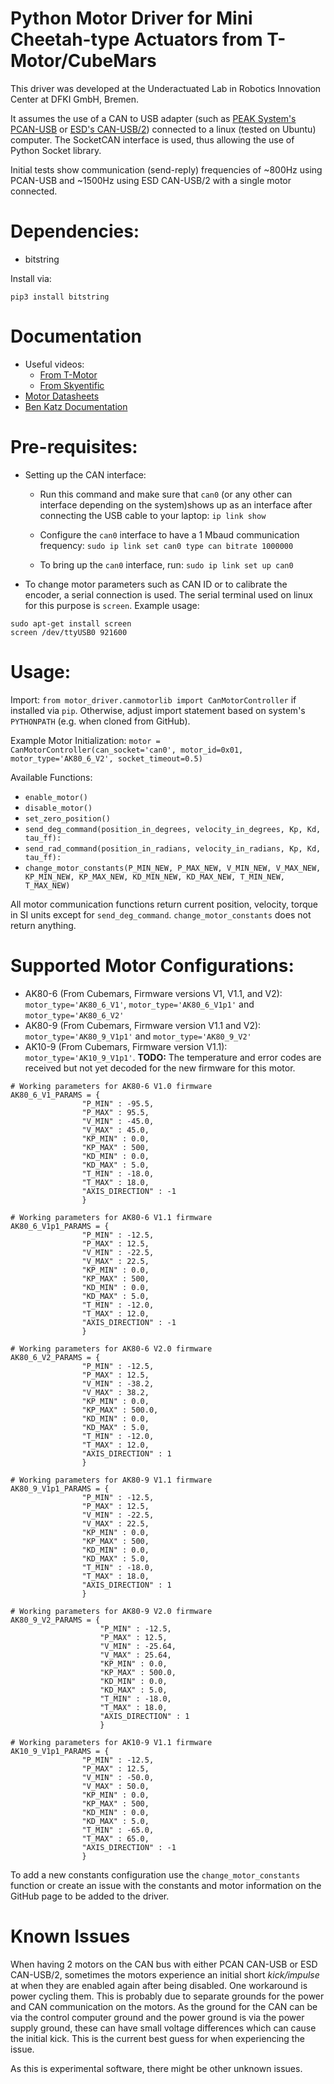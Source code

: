 # Python Motor Driver for Mini Cheetah-type Actuators from T-Motor/CubeMars

This driver was developed at the Underactuated Lab in Robotics Innovation Center at DFKI GmbH, Bremen.

It assumes the use of a CAN to USB adapter (such as [PEAK System's PCAN-USB](https://www.peak-system.com/PCAN-USB.199.0.html?&L=1) or [ESD's CAN-USB/2](https://esd.eu/produkte/can-usb-2)) connected to a linux (tested on Ubuntu) computer. The SocketCAN interface is used, thus allowing the use of Python Socket library.

Initial tests show communication (send-reply) frequencies of ~800Hz  using PCAN-USB and ~1500Hz using ESD CAN-USB/2 with a single motor connected.

# Dependencies:

* bitstring

Install via:

`pip3 install bitstring`

# Documentation

- Useful videos: 
    - [From T-Motor](https://www.youtube.com/watch?v=hbqQCgebaF8)
    - [From Skyentific](https://www.youtube.com/watch?v=HzY9vzgPZkA)
- [Motor Datasheets](https://store.cubemars.com/images/file/20220307/1646619452473352.pdf)
- [Ben Katz Documentation](https://docs.google.com/document/d/1dzNVzblz6mqB3eZVEMyi2MtSngALHdgpTaDJIW_BpS4/edit)

# Pre-requisites:

* Setting up the CAN interface:

  * Run this command and make sure that `can0` (or any other can interface depending on the system)shows up as an interface after connecting the USB cable to your laptop: `ip link show`

  * Configure the `can0` interface to have a 1 Mbaud communication frequency: `sudo ip link set can0 type can bitrate 1000000`

  * To bring up the `can0` interface, run: `sudo ip link set up can0`

* To change motor parameters such as CAN ID or to calibrate the encoder, a serial connection is used. The serial terminal used on linux for this purpose is `screen`. Example usage:
```
sudo apt-get install screen
screen /dev/ttyUSB0 921600
```

# Usage:

Import: `from motor_driver.canmotorlib import CanMotorController` if installed via `pip`. Otherwise, adjust import statement based on system's `PYTHONPATH` (e.g. when cloned from GitHub).

Example Motor Initialization: `motor = CanMotorController(can_socket='can0', motor_id=0x01, motor_type='AK80_6_V2', socket_timeout=0.5)`

Available Functions:

- `enable_motor()`
- `disable_motor()`
- `set_zero_position()`
- `send_deg_command(position_in_degrees, velocity_in_degrees, Kp, Kd, tau_ff):`
- `send_rad_command(position_in_radians, velocity_in_radians, Kp, Kd, tau_ff):`
- `change_motor_constants(P_MIN_NEW, P_MAX_NEW, V_MIN_NEW, V_MAX_NEW, KP_MIN_NEW, KP_MAX_NEW, KD_MIN_NEW, KD_MAX_NEW, T_MIN_NEW, T_MAX_NEW)`

All motor communication functions return current position, velocity, torque in SI units except for `send_deg_command`. `change_motor_constants` does not return anything.

# Supported Motor Configurations:

- AK80-6 (From Cubemars, Firmware versions V1, V1.1, and V2): `motor_type='AK80_6_V1'`, `motor_type='AK80_6_V1p1'` and `motor_type='AK80_6_V2'`
- AK80-9 (From Cubemars, Firmware version V1.1 and V2): `motor_type='AK80_9_V1p1'` and `motor_type='AK80_9_V2'`
- AK10-9 (From Cubemars, Firmware version V1.1): `motor_type='AK10_9_V1p1'`. **TODO:** The temperature and error codes are received but not yet decoded for the new firmware for this motor.

```
# Working parameters for AK80-6 V1.0 firmware
AK80_6_V1_PARAMS = {
                "P_MIN" : -95.5,
                "P_MAX" : 95.5,
                "V_MIN" : -45.0,
                "V_MAX" : 45.0,
                "KP_MIN" : 0.0,
                "KP_MAX" : 500,
                "KD_MIN" : 0.0,
                "KD_MAX" : 5.0,
                "T_MIN" : -18.0,
                "T_MAX" : 18.0,
                "AXIS_DIRECTION" : -1
                }

# Working parameters for AK80-6 V1.1 firmware
AK80_6_V1p1_PARAMS = {
                "P_MIN" : -12.5,
                "P_MAX" : 12.5,
                "V_MIN" : -22.5,
                "V_MAX" : 22.5,
                "KP_MIN" : 0.0,
                "KP_MAX" : 500,
                "KD_MIN" : 0.0,
                "KD_MAX" : 5.0,
                "T_MIN" : -12.0,
                "T_MAX" : 12.0,
                "AXIS_DIRECTION" : -1
                }

# Working parameters for AK80-6 V2.0 firmware
AK80_6_V2_PARAMS = {
                "P_MIN" : -12.5,
                "P_MAX" : 12.5,
                "V_MIN" : -38.2,
                "V_MAX" : 38.2,
                "KP_MIN" : 0.0,
                "KP_MAX" : 500.0,
                "KD_MIN" : 0.0,
                "KD_MAX" : 5.0,
                "T_MIN" : -12.0,
                "T_MAX" : 12.0,
                "AXIS_DIRECTION" : 1
                }

# Working parameters for AK80-9 V1.1 firmware
AK80_9_V1p1_PARAMS = {
                "P_MIN" : -12.5,
                "P_MAX" : 12.5,
                "V_MIN" : -22.5,
                "V_MAX" : 22.5,
                "KP_MIN" : 0.0,
                "KP_MAX" : 500,
                "KD_MIN" : 0.0,
                "KD_MAX" : 5.0,
                "T_MIN" : -18.0,
                "T_MAX" : 18.0,
                "AXIS_DIRECTION" : 1
                }

# Working parameters for AK80-9 V2.0 firmware
AK80_9_V2_PARAMS = {
                    "P_MIN" : -12.5,
                    "P_MAX" : 12.5,
                    "V_MIN" : -25.64,
                    "V_MAX" : 25.64,
                    "KP_MIN" : 0.0,
                    "KP_MAX" : 500.0,
                    "KD_MIN" : 0.0,
                    "KD_MAX" : 5.0,
                    "T_MIN" : -18.0,
                    "T_MAX" : 18.0,
                    "AXIS_DIRECTION" : 1
                    }

# Working parameters for AK10-9 V1.1 firmware
AK10_9_V1p1_PARAMS = {
                "P_MIN" : -12.5,
                "P_MAX" : 12.5,
                "V_MIN" : -50.0,
                "V_MAX" : 50.0,
                "KP_MIN" : 0.0,
                "KP_MAX" : 500,
                "KD_MIN" : 0.0,
                "KD_MAX" : 5.0,
                "T_MIN" : -65.0,
                "T_MAX" : 65.0,
                "AXIS_DIRECTION" : -1
                }

```

To add a new constants configuration use the `change_motor_constants` function or create an issue with the constants and motor information on the GitHub page to be added to the driver.

# Known Issues

When having 2 motors on the CAN bus with either PCAN CAN-USB or ESD CAN-USB/2, sometimes the motors experience an initial short *kick/impulse* at when they are enabled again after being disabled. One workaround is power cycling them. This is probably due to separate grounds for the power and CAN communication on the motors. As the ground for the CAN can be via the control computer ground and the power ground is via the power supply ground, these can have small voltage differences which can cause the initial kick. This is the current best guess for when experiencing the issue. 

As this is experimental software, there might be other unknown issues. 
